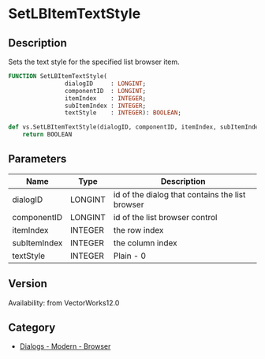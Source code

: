 # SetLBItemTextStyle

## Description
Sets the text style for the specified list browser item.

```pascal
FUNCTION SetLBItemTextStyle(
				dialogID     : LONGINT;
				componentID  : LONGINT;
				itemIndex    : INTEGER;
				subItemIndex : INTEGER;
				textStyle    : INTEGER): BOOLEAN;
```

```python
def vs.SetLBItemTextStyle(dialogID, componentID, itemIndex, subItemIndex, textStyle):
    return BOOLEAN
```

## Parameters
|Name|Type|Description|
|---|---|---|
|dialogID|LONGINT|id of the dialog that contains the list browser|
|componentID|LONGINT|id of the list browser control|
|itemIndex|INTEGER|the row index|
|subItemIndex|INTEGER|the column index|
|textStyle|INTEGER|Plain - 0|Bold - 1|Italic - 2|Underline - 4|Outline - 16 (Mac only)|Shadow - 32 (Mac only)|

## Version
Availability: from VectorWorks12.0

## Category
* [Dialogs - Modern - Browser](../Categories/Dialogs%20-%20Modern%20-%20Browser.md)
